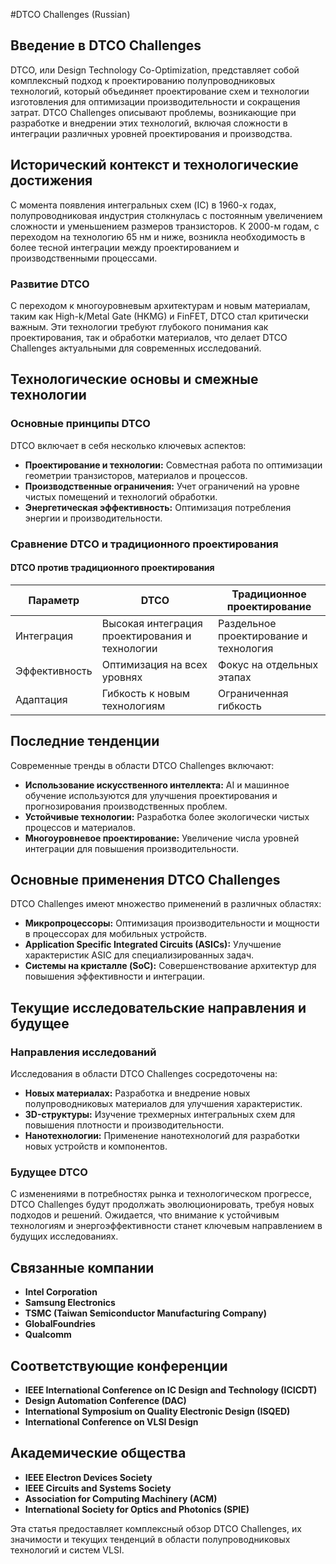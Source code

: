 #DTCO Challenges (Russian)

## Введение в DTCO Challenges

DTCO, или Design Technology Co-Optimization, представляет собой комплексный подход к проектированию полупроводниковых технологий, который объединяет проектирование схем и технологии изготовления для оптимизации производительности и сокращения затрат. DTCO Challenges описывают проблемы, возникающие при разработке и внедрении этих технологий, включая сложности в интеграции различных уровней проектирования и производства.

## Исторический контекст и технологические достижения

С момента появления интегральных схем (IC) в 1960-х годах, полупроводниковая индустрия столкнулась с постоянным увеличением сложности и уменьшением размеров транзисторов. К 2000-м годам, с переходом на технологию 65 нм и ниже, возникла необходимость в более тесной интеграции между проектированием и производственными процессами. 

### Развитие DTCO

С переходом к многоуровневым архитектурам и новым материалам, таким как High-k/Metal Gate (HKMG) и FinFET, DTCO стал критически важным. Эти технологии требуют глубокого понимания как проектирования, так и обработки материалов, что делает DTCO Challenges актуальными для современных исследований.

## Технологические основы и смежные технологии

### Основные принципы DTCO

DTCO включает в себя несколько ключевых аспектов:
- **Проектирование и технологии:** Совместная работа по оптимизации геометрии транзисторов, материалов и процессов.
- **Производственные ограничения:** Учет ограничений на уровне чистых помещений и технологий обработки.
- **Энергетическая эффективность:** Оптимизация потребления энергии и производительности.

### Сравнение DTCO и традиционного проектирования

#### DTCO против традиционного проектирования

| Параметр                | DTCO                                  | Традиционное проектирование               |
|------------------------|---------------------------------------|-------------------------------------------|
| Интеграция             | Высокая интеграция проектирования и технологии | Раздельное проектирование и технология   |
| Эффективность          | Оптимизация на всех уровнях           | Фокус на отдельных этапах                |
| Адаптация              | Гибкость к новым технологиям          | Ограниченная гибкость                     |

## Последние тенденции

Современные тренды в области DTCO Challenges включают:
- **Использование искусственного интеллекта:** AI и машинное обучение используются для улучшения проектирования и прогнозирования производственных проблем.
- **Устойчивые технологии:** Разработка более экологически чистых процессов и материалов.
- **Многоуровневое проектирование:** Увеличение числа уровней интеграции для повышения производительности.

## Основные применения DTCO Challenges

DTCO Challenges имеют множество применений в различных областях:
- **Микропроцессоры:** Оптимизация производительности и мощности в процессорах для мобильных устройств.
- **Application Specific Integrated Circuits (ASICs):** Улучшение характеристик ASIC для специализированных задач.
- **Системы на кристалле (SoC):** Совершенствование архитектур для повышения эффективности и интеграции.

## Текущие исследовательские направления и будущее

### Направления исследований

Исследования в области DTCO Challenges сосредоточены на:
- **Новых материалах:** Разработка и внедрение новых полупроводниковых материалов для улучшения характеристик.
- **3D-структуры:** Изучение трехмерных интегральных схем для повышения плотности и производительности.
- **Нанотехнологии:** Применение нанотехнологий для разработки новых устройств и компонентов.

### Будущее DTCO

С изменениями в потребностях рынка и технологическом прогрессе, DTCO Challenges будут продолжать эволюционировать, требуя новых подходов и решений. Ожидается, что внимание к устойчивым технологиям и энергоэффективности станет ключевым направлением в будущих исследованиях.

## Связанные компании

- **Intel Corporation**
- **Samsung Electronics**
- **TSMC (Taiwan Semiconductor Manufacturing Company)**
- **GlobalFoundries**
- **Qualcomm**

## Соответствующие конференции

- **IEEE International Conference on IC Design and Technology (ICICDT)**
- **Design Automation Conference (DAC)**
- **International Symposium on Quality Electronic Design (ISQED)**
- **International Conference on VLSI Design**

## Академические общества

- **IEEE Electron Devices Society**
- **IEEE Circuits and Systems Society**
- **Association for Computing Machinery (ACM)**
- **International Society for Optics and Photonics (SPIE)**

Эта статья предоставляет комплексный обзор DTCO Challenges, их значимости и текущих тенденций в области полупроводниковых технологий и систем VLSI.